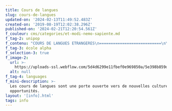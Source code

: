 ```yaml
---
title: Cours de langues
slug: cours-de-langues
updated-on: '2024-02-13T11:49:52.483Z'
created-on: '2019-08-19T12:02:38.296Z'
published-on: '2024-02-21T12:20:54.561Z'
f_couleur: cms/categories/et-modi-nemo-sapiente.md
f_tag-2: unipop
f_contenu: "COURS DE LANGUES ETRANGERES\n===========================\n\nG\uFEFFlobal Formations\n------------------\n\nGlobal Formations est un centre de soutien scolaire et d’apprentissage des langues au centre de la ville de Sierre (français pour allophones, allemand, anglais, italien, espagnol, autres sur demande).\n\nDans nos salles aménagées, nous vous proposons un accompagnement de qualité sur mesure et des cours variés en fonction de vos besoins. Notre objectif est de permettre à chacun de découvrir ses ressources et de révéler ses potentiels afin d’APPRENDRE POUR LA VIE !\n\n*   A\uFEFFdresse : Avenue Général Guisan 2, 3960 Sierre\n*   T\uFEFFéléphone :\n*   M\uFEFFartine Caloz Emery 076 530 16 80\n*   Stève Emery 078 605 77 81\n*   E\uFEFF-mail: [info@global-formations.ch](mailto:info@global-formations.ch)\n*   S\uFEFFite Internet : [https://global-formations.ch](https://global-formations.ch/)\n\nEcole Alpha Academy\n-------------------\n\nL'Ecole Alpha Academy propose des cours de langues aux adultes et aux enfants. Les langues sont les suivantes: français, allemand, italien, anglais, espagnol, russe, chinois, japonais, serbo-croate, portugais et arabe.\n\n*   Adresse : Château de Glarey, Rue du Simplon 35. 3960 Sierre\n*   Téléphone : 027 456 33 38\n*   ‍E-mail : [ecolealpha@netplus.ch](mailto:ecolealpha@netplus.ch)\n*   Site Internet : [la-schola-76.webself.net](http://la-schola-76.webself.net/ecole-de-langues)\n\nCOURS DE LANGUE ET DE CULTURE D'ORIGINE - LCO\n=============================================\n\nCours LCO en portugais\n----------------------\n\nLes enfants peuvent suivre la scolarité dans leur langue d'origine à partir de la 3ème année Harmos.\n\n*   Lieu des cours : Ecole de Beaulieu, 3960 Sierre\n*   Début des cours : l'enseignement commence au début de l'année scolaire en août et suit le planning scolaire de la Ville.\n*   Horaires des cours : en fin d'après-midi après l'école. La durée est de deux à trois heures de cours par semaine.\n*   Fréquentation des cours : une fois que l'enfant est inscrit, la fréquentation aux cours devient obligatoire.\n*   Prix : cotisation annuelle de 100 euros. Ce prix comprend le manuel et l'examen pour la certification des compétences à la fin de chaque niveau.\n*   Inscriptions et informations : Serviços de Ensino de Genebra, Consulado-Geral de Portugal em Genebra\n*   Adresse : Route de Ferney 220, 1218 Grand Saconnex\n*   E-mail : [segeneve@epesuica.ch](mailto:segeneve@epesuica.ch)‍\n*   Site Internet : [www.epesuica.ch](https://www.epesuica.ch/contact.shtml)\n\n‍\n\nCours LCO en italien\n--------------------\n\nI corsi sono riservati a tuttii bambini e le bambine della scuola primaria a partire dai 6/7 anni (3 P HarmoS- École Primaire) e a tutti i ragazzi e le ragazze della scuola secondaria di Ie II grado italiana (Cycle d’orientation/Collège).\n\n*   Sede e contattidell’Ufficio scuola : Consolato Generale d'Italiaa Ginevra Ufficio Scuola Rue Charles-Galland 14, 1206 Ginevra\n*   Téléphone : Dirigente Scolastico 022 839 67 48\n*   Téléphone : Segreteria/DSGA 022 83967 49\n*   E-mail : [scuola.ginevra@esteri.it](mailto:scuola.ginevra@esteri.it)\n*   ‍Site Internet : [www.cpsi.ch](https://www.cpsi.ch/)\n\n‍\n\nCours LCO en arabe\n------------------\n\nLes cours sont proposés aux enfants de 6 à 11 ans.\n\n*   Horaires des cours : tous les mercredis après-midi, hors vacances scolaires, de 13h00 à 16h00\n*   Lieu des cours : Maison des cultures - Le Cairn, Avenue des Ecoles 6 (sous la salle de la Sacoche), Sierre\n*   Prix : CHF 35.– par enfant et par mois\n*   ‍Inscriptions et informations : Madame Dania Ali\n*   Téléphone : 077 958 69 50 (de 17h à 19h)"
f_tag-3: école alpha
f_selection-3: true
f_image-2:
  url: >-
    https://uploads-ssl.webflow.com/5d4d6299e11fbef0e969850a/5e398b859deae53f67dc4b0d_COURS%20DE%20LANGUE.jpg
  alt: null
f_tag-4: languages
f_mini-description: >-
  Les cours de langues sont une porte ouverte vers de nouvelles cultures et
  opportunités.
layout: '[info].html'
tags: info
---
```



